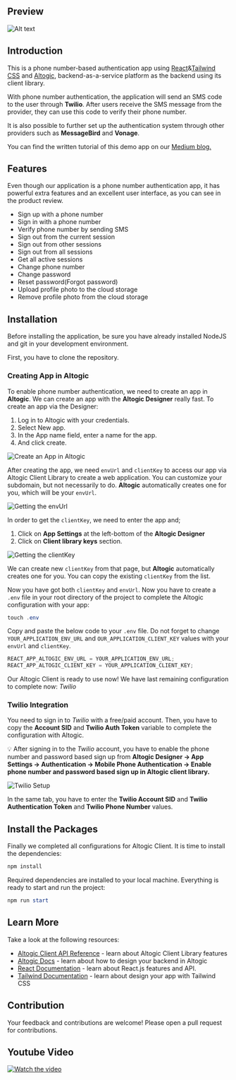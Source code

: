 ## Preview

![Alt text](./src/images/product_review.svg "Product Review")

## Introduction

This is a phone number-based authentication app using [React](https://reactjs.org/)&[Tailwind CSS](https://tailwindcss.com/docs/guides/create-react-app) and [Altogic](https://www.altogic.com), backend-as-a-service platform as the backend using its client library.

With phone number authentication, the application will send an SMS code to the user through **Twilio**. After users receive the SMS message from the provider, they can use this code to verify their phone number.

It is also possible to further set up the authentication system through other providers such as **MessageBird** and **Vonage**.

You can find the written tutorial of this demo app on our [Medium blog.](https://medium.com/altogic/how-to-build-phone-number-based-authentication-with-react-altogic-and-twilio-4776fc0c7613)

## Features

Even though our application is a phone number authentication app, it has powerful extra features and an excellent user interface, as you can see in the product review.

- Sign up with a phone number
- Sign in with a phone number
- Verify phone number by sending SMS
- Sign out from the current session
- Sign out from other sessions
- Sign out from all sessions
- Get all active sessions
- Change phone number
- Change password
- Reset password(Forgot password)
- Upload profile photo to the cloud storage
- Remove profile photo from the cloud storage

## Installation

Before installing the application, be sure you have already installed NodeJS and git in your development environment.

First, you have to clone the repository.

### Creating App in Altogic

To enable phone number authentication, we need to create an app in **Altogic**.
We can create an app with the **Altogic Designer** really fast. To create an app via the Designer:

1. Log in to Altogic with your credentials.
2. Select New app.
3. In the App name field, enter a name for the app.
4. And click create.

![Create an App in Altogic](./src/images/altogic_setup1.png "Create App")

After creating the app, we need `envUrl` and `clientKey` to access our app via Altogic Client Library to create a web application. You can customize your subdomain, but not necessarily to do. **Altogic** automatically creates one for you, which will be your `envUrl`.

![Getting the envUrl](./src/images/altogic_setup2.png "Environment  Review")

In order to get the `clientKey`, we need to enter the app and;

1. Click on **App Settings** at the left-bottom of the **Altogic Designer**
2. Click on **Client library keys** section.

![Getting the clientKey](./src/images/altogic_setup3.png "Client Key")

We can create new `clientKey` from that page, but **Altogic** automatically creates one for you. You can copy the existing `clientKey` from the list.

Now you have got both `clientKey` and `envUrl`. Now you have to create a `.env` file in your root directory of the project to complete the Altogic configuration with your app:

```powershell
touch .env
```

Copy and paste the below code to your `.env` file. Do not forget to change `YOUR_APPLICATION_ENV_URL` and `OUR_APPLICATION_CLIENT_KEY` values with your `envUrl` and `clientKey`.

```javascript
REACT_APP_ALTOGIC_ENV_URL = YOUR_APPLICATION_ENV_URL;
REACT_APP_ALTOGIC_CLIENT_KEY = YOUR_APPLICATION_CLIENT_KEY;
```

Our Altogic Client is ready to use now! We have last remaining configuration to complete now: _Twilio_

### Twilio Integration

You need to sign in to _Twilio_ with a free/paid account. Then, you have to copy the **Account SID** and **Twilio Auth Token** variable to complete the configuration with Altogic.

💡 After signing in to the _Twilio_ account, you have to enable the phone number and password based sign up from **Altogic Designer → App Settings → Authentication → Mobile Phone Authentication → Enable phone number and password based sign up in Altogic client library.**

![Twilio Setup](./src/images/twilio1.png "Twilio")

In the same tab, you have to enter the **Twilio Account SID** and **Twilio Authentication Token** and **Twilio Phone Number** values.

## Install the Packages

Finally we completed all configurations for Altogic Client. It is time to install the dependencies:

```powershell
npm install
```

Required dependencies are installed to your local machine. Everything is ready to start and run the project:

```powershell
npm run start
```

## Learn More

Take a look at the following resources:

- [Altogic Client API Reference](https://clientapi.altogic.com/v1.2.2/modules.html) - learn about Altogic Client Library features
- [Altogic Docs](https://docs.altogic.com/) - learn about how to design your backend in Altogic
- [React Documentation](https://reactjs.org/docs/getting-started.html) - learn about React.js features and API.
- [Tailwind Documentation](https://tailwindcss.com/docs/installation) - learn about design your app with Tailwind CSS

## Contribution

Your feedback and contributions are welcome! Please open a pull request for contributions.

## Youtube Video

[![Watch the video](https://img.youtube.com/vi/J4c4DOr39Qg/0.jpg)](https://www.youtube.com/watch?v=J4c4DOr39Qg)
